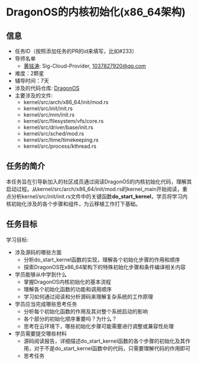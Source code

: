 
# DragonOS的内核初始化(x86_64架构)

## 信息

- 任务ID（按照添加任务的PR的id来填写，比如#233）
- 导师名单
  - [黄铭涛](https://github.com/1037827920): Sig-Cloud-Provider, 1037827920@qq.com
- 难度：2颗星
- 辅导时间：7天
- 涉及的代码仓库: [DragonOS](https://github.com/DragonOS-Community/DragonOS)
- 主要涉及的文件:
  - kernel/src/arch/x86_64/init/mod.rs
  - kernel/src/init/init.rs
  - kernel/src/mm/init.rs
  - kernel/src/filesystem/vfs/core.rs
  - kernel/src/driver/base/init.rs
  - kernel/src/sched/mod.rs
  - kernel/src/time/timekeeping.rs
  - kernel/src/process/kthread.rs


## 任务的简介

本任务旨在引导新加入的社区成员通过阅读DragonOS的内核初始化代码，理解其启动过程。从kernel/src/arch/x86_64/init/mod.rs的kernel_main开始阅读，重点分析kernel/src/init/init.rs文件中的关键函数**do_start_kernel**，学员将学习内核初始化涉及的各个步骤和组件，为云移植工作打下基础。


## 任务目标

学习目标: 
- 涉及源码的哪些方面
  - 分析do_start_kernel函数的实现，理解各个初始化步骤的作用和顺序
  - 探索DragonOS在x86_64架构下的特殊初始化步骤和条件编译相关内容
- 学员能够从中学到什么
  - 掌握DragonOS内核初始化的基本流程
  - 理解各个初始化函数的功能和调用顺序
  - 学习如何通过阅读和分析源码来理解复杂系统的工作原理
- 学员应当完成哪些思考任务 
  - 分析每个初始化函数的作用及其对整个系统启动的影响
  - 各个部分的初始化顺序重要吗？为什么？
  - 思考在云环境下，哪些初始化步骤可能需要进行调整或兼容性处理
- 学员需要提交哪些材料
  - 源码阅读报告，详细描述do_start_kernel函数的各个步骤的初始化及其作用，对于不是do_start_kernel函数中的代码，只需要理解代码的作用即可
  - 思考任务